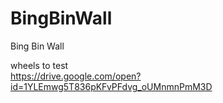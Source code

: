 # BingBinWall
Bing Bin Wall

wheels to test  
https://drive.google.com/open?id=1YLEmwg5T836pKFvPFdvg_oUMnmnPmM3D